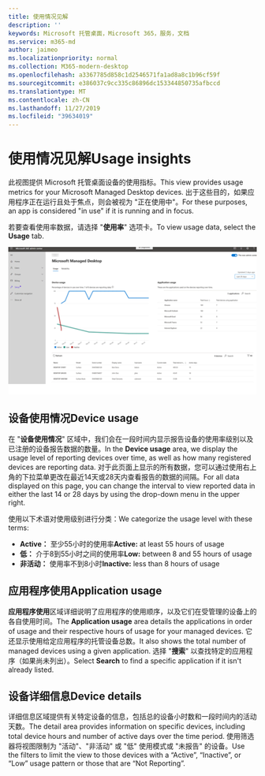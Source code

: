 ```yaml
---
title: 使用情况见解
description: ''
keywords: Microsoft 托管桌面，Microsoft 365，服务，文档
ms.service: m365-md
author: jaimeo
ms.localizationpriority: normal
ms.collection: M365-modern-desktop
ms.openlocfilehash: a3367785d858c1d2546571fa1ad8a8c1b96cf59f
ms.sourcegitcommit: e386037c9cc335c86896dc153344850735afbccd
ms.translationtype: MT
ms.contentlocale: zh-CN
ms.lasthandoff: 11/27/2019
ms.locfileid: "39634019"
---
```

# <a name="usage-insights"></a><span data-ttu-id="75807-103">使用情况见解</span><span class="sxs-lookup"><span data-stu-id="75807-103">Usage insights</span></span>
<span data-ttu-id="75807-104">此视图提供 Microsoft 托管桌面设备的使用指标。</span><span class="sxs-lookup"><span data-stu-id="75807-104">This view provides usage metrics for your Microsoft Managed Desktop devices.</span></span> <span data-ttu-id="75807-105">出于这些目的，如果应用程序正在运行且处于焦点，则会被视为 "正在使用中"。</span><span class="sxs-lookup"><span data-stu-id="75807-105">For these purposes, an app is considered "in use" if it is running and in focus.</span></span>

<span data-ttu-id="75807-106">若要查看使用率数据，请选择 "**使用率**" 选项卡。</span><span class="sxs-lookup"><span data-stu-id="75807-106">To view usage data, select the **Usage** tab.</span></span>

![使用窗格](images/insights_usage.png)

## <a name="device-usage"></a><span data-ttu-id="75807-108">设备使用情况</span><span class="sxs-lookup"><span data-stu-id="75807-108">Device usage</span></span>

<span data-ttu-id="75807-109">在 "**设备使用情况**" 区域中，我们会在一段时间内显示报告设备的使用率级别以及已注册的设备报告数据的数量。</span><span class="sxs-lookup"><span data-stu-id="75807-109">In the **Device usage** area, we display the usage level of reporting devices over time, as well as how many registered devices are reporting data.</span></span> <span data-ttu-id="75807-110">对于此页面上显示的所有数据，您可以通过使用右上角的下拉菜单更改在最近14天或28天内查看报告的数据的间隔。</span><span class="sxs-lookup"><span data-stu-id="75807-110">For all data displayed on this page, you can change the interval to view reported data in either the last 14 or 28 days by using the drop-down menu in the upper right.</span></span>

<span data-ttu-id="75807-111">使用以下术语对使用级别进行分类：</span><span class="sxs-lookup"><span data-stu-id="75807-111">We categorize the usage level with these terms:</span></span>

- <span data-ttu-id="75807-112">**Active：** 至少55小时的使用率</span><span class="sxs-lookup"><span data-stu-id="75807-112">**Active:** at least 55 hours of usage</span></span>
- <span data-ttu-id="75807-113">**低：** 介于8到55小时之间的使用率</span><span class="sxs-lookup"><span data-stu-id="75807-113">**Low:** between 8 and 55 hours of usage</span></span>
- <span data-ttu-id="75807-114">**非活动：** 使用率不到8小时</span><span class="sxs-lookup"><span data-stu-id="75807-114">**Inactive:** less than 8 hours of usage</span></span>




## <a name="application-usage"></a><span data-ttu-id="75807-115">应用程序使用</span><span class="sxs-lookup"><span data-stu-id="75807-115">Application usage</span></span>

<span data-ttu-id="75807-116">**应用程序使用**区域详细说明了应用程序的使用顺序，以及它们在受管理的设备上的各自使用时间。</span><span class="sxs-lookup"><span data-stu-id="75807-116">The **Application usage** area details the applications in order of usage and their respective hours of usage for your managed devices.</span></span> <span data-ttu-id="75807-117">它还显示使用给定应用程序的托管设备总数。</span><span class="sxs-lookup"><span data-stu-id="75807-117">It also shows the total number of managed devices using a given application.</span></span> <span data-ttu-id="75807-118">选择 "**搜索**" 以查找特定的应用程序（如果尚未列出）。</span><span class="sxs-lookup"><span data-stu-id="75807-118">Select **Search** to find a specific application if it isn't already listed.</span></span>


## <a name="device-details"></a><span data-ttu-id="75807-119">设备详细信息</span><span class="sxs-lookup"><span data-stu-id="75807-119">Device details</span></span>
<span data-ttu-id="75807-120">详细信息区域提供有关特定设备的信息，包括总的设备小时数和一段时间内的活动天数。</span><span class="sxs-lookup"><span data-stu-id="75807-120">The detail area provides information on specific devices, including total device hours and number of active days over the time period.</span></span> <span data-ttu-id="75807-121">使用筛选器将视图限制为 "活动"、"非活动" 或 "低" 使用模式或 "未报告" 的设备。</span><span class="sxs-lookup"><span data-stu-id="75807-121">Use the filters to limit the view to those devices with a “Active”, “Inactive”, or “Low” usage pattern or those that are “Not Reporting”.</span></span> 